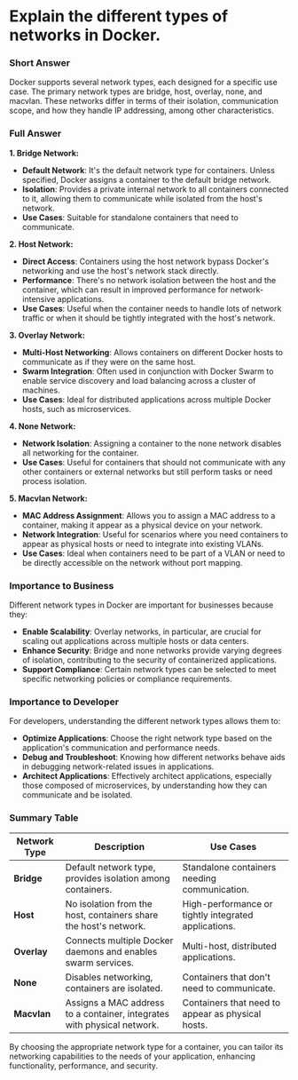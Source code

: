 # Explain the different types of networks in Docker.

### Short Answer
Docker supports several network types, each designed for a specific use case. The primary network types are bridge, host, overlay, none, and macvlan. These networks differ in terms of their isolation, communication scope, and how they handle IP addressing, among other characteristics.

### Full Answer

**1. Bridge Network:**
- **Default Network**: It's the default network type for containers. Unless specified, Docker assigns a container to the default bridge network.
- **Isolation**: Provides a private internal network to all containers connected to it, allowing them to communicate while isolated from the host's network.
- **Use Cases**: Suitable for standalone containers that need to communicate.

**2. Host Network:**
- **Direct Access**: Containers using the host network bypass Docker's networking and use the host's network stack directly.
- **Performance**: There's no network isolation between the host and the container, which can result in improved performance for network-intensive applications.
- **Use Cases**: Useful when the container needs to handle lots of network traffic or when it should be tightly integrated with the host's network.

**3. Overlay Network:**
- **Multi-Host Networking**: Allows containers on different Docker hosts to communicate as if they were on the same host.
- **Swarm Integration**: Often used in conjunction with Docker Swarm to enable service discovery and load balancing across a cluster of machines.
- **Use Cases**: Ideal for distributed applications across multiple Docker hosts, such as microservices.

**4. None Network:**
- **Network Isolation**: Assigning a container to the none network disables all networking for the container.
- **Use Cases**: Useful for containers that should not communicate with any other containers or external networks but still perform tasks or need process isolation.

**5. Macvlan Network:**
- **MAC Address Assignment**: Allows you to assign a MAC address to a container, making it appear as a physical device on your network.
- **Network Integration**: Useful for scenarios where you need containers to appear as physical hosts or need to integrate into existing VLANs.
- **Use Cases**: Ideal when containers need to be part of a VLAN or need to be directly accessible on the network without port mapping.

### Importance to Business
Different network types in Docker are important for businesses because they:

- **Enable Scalability**: Overlay networks, in particular, are crucial for scaling out applications across multiple hosts or data centers.
- **Enhance Security**: Bridge and none networks provide varying degrees of isolation, contributing to the security of containerized applications.
- **Support Compliance**: Certain network types can be selected to meet specific networking policies or compliance requirements.

### Importance to Developer
For developers, understanding the different network types allows them to:

- **Optimize Applications**: Choose the right network type based on the application's communication and performance needs.
- **Debug and Troubleshoot**: Knowing how different networks behave aids in debugging network-related issues in applications.
- **Architect Applications**: Effectively architect applications, especially those composed of microservices, by understanding how they can communicate and be isolated.

### Summary Table

| Network Type | Description                                                    | Use Cases                                 |
|--------------|----------------------------------------------------------------|-------------------------------------------|
| **Bridge**   | Default network type, provides isolation among containers.      | Standalone containers needing communication.|
| **Host**     | No isolation from the host, containers share the host's network.| High-performance or tightly integrated applications.|
| **Overlay**  | Connects multiple Docker daemons and enables swarm services.    | Multi-host, distributed applications.     |
| **None**     | Disables networking, containers are isolated.                  | Containers that don't need to communicate.|
| **Macvlan**  | Assigns a MAC address to a container, integrates with physical network. | Containers that need to appear as physical hosts.|

By choosing the appropriate network type for a container, you can tailor its networking capabilities to the needs of your application, enhancing functionality, performance, and security.